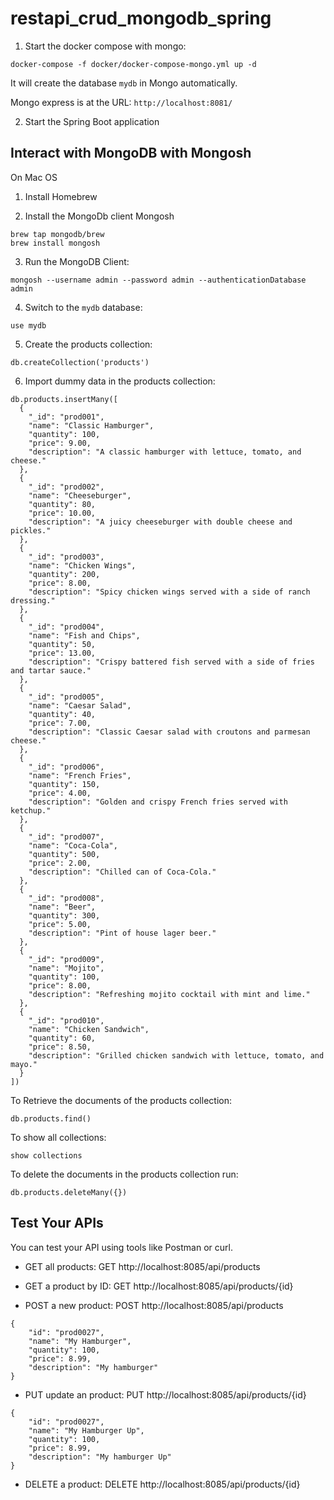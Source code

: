 # restapi_crud_mongodb_spring

1. Start the docker compose with mongo:

`docker-compose -f docker/docker-compose-mongo.yml up -d`

It will create the database `mydb` in Mongo automatically.

Mongo express is at the URL: `http://localhost:8081/`

2. Start the Spring Boot application

## Interact with MongoDB with Mongosh

On Mac OS

1. Install Homebrew

2. Install the MongoDb client Mongosh

```
brew tap mongodb/brew
brew install mongosh
```

3. Run the MongoDB Client:

`mongosh --username admin --password admin --authenticationDatabase admin`

4. Switch to the `mydb` database:

`use mydb`

5. Create the products collection:

`db.createCollection('products')`

6. Import dummy data in the products collection:

```
db.products.insertMany([
  {
    "_id": "prod001",
    "name": "Classic Hamburger",
    "quantity": 100,
    "price": 9.00,
    "description": "A classic hamburger with lettuce, tomato, and cheese."
  },
  {
    "_id": "prod002",
    "name": "Cheeseburger",
    "quantity": 80,
    "price": 10.00,
    "description": "A juicy cheeseburger with double cheese and pickles."
  },
  {
    "_id": "prod003",
    "name": "Chicken Wings",
    "quantity": 200,
    "price": 8.00,
    "description": "Spicy chicken wings served with a side of ranch dressing."
  },
  {
    "_id": "prod004",
    "name": "Fish and Chips",
    "quantity": 50,
    "price": 13.00,
    "description": "Crispy battered fish served with a side of fries and tartar sauce."
  },
  {
    "_id": "prod005",
    "name": "Caesar Salad",
    "quantity": 40,
    "price": 7.00,
    "description": "Classic Caesar salad with croutons and parmesan cheese."
  },
  {
    "_id": "prod006",
    "name": "French Fries",
    "quantity": 150,
    "price": 4.00,
    "description": "Golden and crispy French fries served with ketchup."
  },
  {
    "_id": "prod007",
    "name": "Coca-Cola",
    "quantity": 500,
    "price": 2.00,
    "description": "Chilled can of Coca-Cola."
  },
  {
    "_id": "prod008",
    "name": "Beer",
    "quantity": 300,
    "price": 5.00,
    "description": "Pint of house lager beer."
  },
  {
    "_id": "prod009",
    "name": "Mojito",
    "quantity": 100,
    "price": 8.00,
    "description": "Refreshing mojito cocktail with mint and lime."
  },
  {
    "_id": "prod010",
    "name": "Chicken Sandwich",
    "quantity": 60,
    "price": 8.50,
    "description": "Grilled chicken sandwich with lettuce, tomato, and mayo."
  }
])
```

To Retrieve the documents of the products collection:

`db.products.find()`

To show all collections:

`show collections`

To delete the documents in the products collection run:

`db.products.deleteMany({})`

## Test Your APIs
You can test your API using tools like Postman or curl.

- GET all products: GET http://localhost:8085/api/products

- GET a product by ID: GET http://localhost:8085/api/products/{id}

- POST a new product: POST http://localhost:8085/api/products

```
{
    "id": "prod0027",
    "name": "My Hamburger",
    "quantity": 100,
    "price": 8.99,
    "description": "My hamburger"
}
```

- PUT update an product: PUT http://localhost:8085/api/products/{id}

```
{
    "id": "prod0027",
    "name": "My Hamburger Up",
    "quantity": 100,
    "price": 8.99,
    "description": "My hamburger Up"
}
```

- DELETE a product: DELETE http://localhost:8085/api/products/{id}


